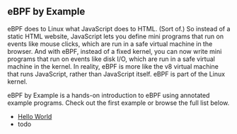 ## eBPF by Example

eBPF does to Linux what JavaScript does to HTML. (Sort of.) So instead of a static HTML website, JavaScript lets you define mini programs that run on events like mouse clicks, which are run in a safe virtual machine in the browser. And with eBPF, instead of a fixed kernel, you can now write mini programs that run on events like disk I/O, which are run in a safe virtual machine in the kernel. In reality, eBPF is more like the v8 virtual machine that runs JavaScript, rather than JavaScript itself. eBPF is part of the Linux kernel.

eBPF by Example is a hands-on introduction to eBPF using annotated example programs. Check out the first example or browse the full list below.

- [Hello World](https://silenceshell.github.io/ebpf-by-example/)
- todo
